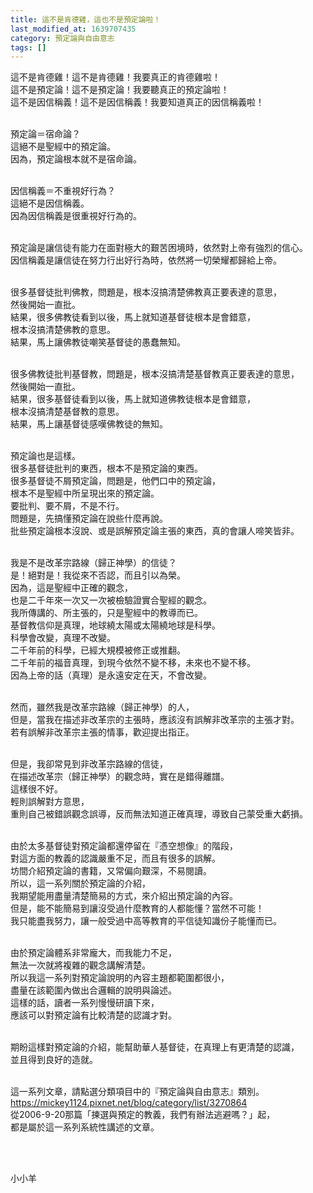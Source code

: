 ```yaml
---
title: 這不是肯德雞，這也不是預定論啦！
last_modified_at: 1639707435
category: 預定論與自由意志
tags: []
---
```


<p>這不是肯德雞！這不是肯德雞！我要真正的肯德雞啦！<br>
這不是預定論！這不是預定論！我要聽真正的預定論啦！<br>
這不是因信稱義！這不是因信稱義！我要知道真正的因信稱義啦！</p>

<p><br>
預定論＝宿命論？<br>
這絕不是聖經中的預定論。<br>
因為，預定論根本就不是宿命論。</p>

<p><br>
因信稱義＝不重視好行為？<br>
這絕不是因信稱義。<br>
因為因信稱義是很重視好行為的。</p>

<p><br>
預定論是讓信徒有能力在面對極大的艱苦困境時，依然對上帝有強烈的信心。<br>
因信稱義是讓信徒在努力行出好行為時，依然將一切榮耀都歸給上帝。</p>

<p><br>
很多基督徒批判佛教，問題是，根本沒搞清楚佛教真正要表達的意思，<br>
然後開始一直批。<br>
結果，很多佛教徒看到以後，馬上就知道基督徒根本是會錯意，<br>
根本沒搞清楚佛教的意思。<br>
結果，馬上讓佛教徒嘲笑基督徒的愚蠢無知。</p>

<p><br>
很多佛教徒批判基督教，問題是，根本沒搞清楚基督教真正要表達的意思，<br>
然後開始一直批。<br>
結果，很多基督徒看到以後，馬上就知道佛教徒根本是會錯意，<br>
根本沒搞清楚基督教的意思。<br>
結果，馬上讓基督徒感嘆佛教徒的無知。</p>

<p><br>
預定論也是這樣。<br>
很多基督徒批判的東西，根本不是預定論的東西。<br>
很多基督徒不屑預定論，問題是，他們口中的預定論，<br>
根本不是聖經中所呈現出來的預定論。<br>
要批判、要不屑，不是不行。<br>
問題是，先搞懂預定論在說些什麼再說。<br>
批些預定論根本沒說、或是誤解預定論主張的東西，真的會讓人啼笑皆非。</p>

<p><br>
我是不是改革宗路線（歸正神學）的信徒？<br>
是！絕對是！我從來不否認，而且引以為榮。<br>
因為，這是聖經中正確的觀念，<br>
也是二千年來一次又一次被檢驗證實合聖經的觀念。<br>
我所傳講的、所主張的，只是聖經中的教導而已。<br>
基督教信仰是真理，地球繞太陽或太陽繞地球是科學。<br>
科學會改變，真理不改變。<br>
二千年前的科學，已經大規模被修正或推翻。<br>
二千年前的福音真理，到現今依然不變不移，未來也不變不移。<br>
因為上帝的話（真理）是永遠安定在天，不會改變。</p>

<p><br>
然而，雖然我是改革宗路線（歸正神學）的人，<br>
但是，當我在描述非改革宗的主張時，應該沒有誤解非改革宗的主張才對。<br>
若有誤解非改革宗主張的情事，歡迎提出指正。</p>

<p><br>
但是，我卻常見到非改革宗路線的信徒，<br>
在描述改革宗（歸正神學）的觀念時，實在是錯得離譜。<br>
這樣很不好。<br>
輕則誤解對方意思，<br>
重則自己被錯誤觀念誤導，反而無法知道正確真理，導致自己蒙受重大虧損。</p>

<p><br>
由於太多基督徒對預定論都還停留在『憑空想像』的階段，<br>
對這方面的教義的認識嚴重不足，而且有很多的誤解。<br>
坊間介紹預定論的書籍，又常偏向艱深，不易閱讀。<br>
所以，這一系列關於預定論的介紹，<br>
我期望能用盡量清楚簡易的方式，來介紹出預定論的內容。<br>
但是，能不能簡易到讓沒受過什麼教育的人都能懂？當然不可能！<br>
我只能盡我努力，讓一般受過中高等教育的平信徒知識份子能懂而已。</p>

<p><br>
由於預定論體系非常龐大，而我能力不足，<br>
無法一次就將複雜的觀念講解清楚。<br>
所以我這一系列對預定論說明的內容主題都範圍都很小，<br>
盡量在該範圍內做出合邏輯的說明與論述。<br>
這樣的話，讀者一系列慢慢研讀下來，<br>
應該可以對預定論有比較清楚的認識才對。</p>

<p><br>
期盼這樣對預定論的介紹，能幫助華人基督徒，在真理上有更清楚的認識，<br>
並且得到良好的造就。</p>

<p><br>
這一系列文章，請點選分類項目中的『預定論與自由意志』類別。<br>
<a href="https://mickey1124.pixnet.net/blog/category/list/3270864" target="_blank">https://mickey1124.pixnet.net/blog/category/list/3270864</a><br>
從2006-9-20那篇「揀選與預定的教義，我們有辦法逃避嗎？」起，<br>
都是屬於這一系列系統性講述的文章。</p>

<p>&nbsp;</p>

<p><br>
小小羊</p>

<p>&nbsp;</p>

